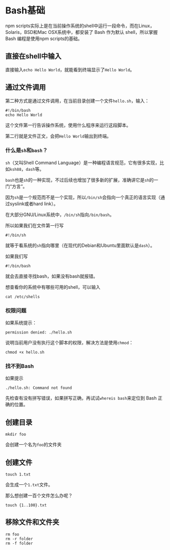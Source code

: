 # Bash基础

npm scripts实际上是在当前操作系统的shell中运行一段命令，而在Linux，Solaris，BSD和Mac OSX系统中，都安装了 Bash 作为默认 shell，所以掌握 Bash 编程是使用npm scripts的基础。

## 直接在shell中输入

直接输入`echo Hello World`，就能看到终端显示了`Hello World`。

## 通过文件调用

第二种方式是通过文件调用，在当前目录创建一个文件`hello.sh`，输入：

```
#!/bin/bash          
echo Hello World  
```

这个文件第一行告诉操作系统，使用什么程序来运行这段脚本。

第二行就是文件正文，会把`Hello World`输出到终端。

### 什么是`sh`和`bash`？

`sh`（又叫Shell Command Language）是一种编程语言规范，它有很多实现，比如`ksh88`，`dash`等。

`bash`也是`sh`的一种实现，不过后续也增加了很多新的扩展，准确讲它是`sh`的一门“方言”。

因为`sh`是一个规范而不是一个实现，所以`/bin/sh`会指向一个真正的语言实现（通过syslink或者hard link）。

在大部分GNU/Linux系统中，`/bin/sh`指向`/bin/bash`。

所以如果我们在文件第一行写

```
#!/bin/sh
```

就等于看系统的`sh`指向哪里（在现代的Debian和Ubuntu里面默认是`dash`）。

如果我们写

```
#!/bin/bash
```

就会去直接寻找bash，如果没有bash就报错。

想查看你的系统中有哪些可用的shell，可以输入

```
cat /etc/shells
```

### 权限问题

如果系统提示：

```
permission denied: ./hello.sh
```

说明当前用户没有执行这个脚本的权限，解决方法是使用`chmod`：

```
chmod +x hello.sh
```

### 找不到Bash

如果提示

```
./hello.sh: Command not found
```

先检查有没有拼写错误，如果拼写正确，再试试`whereis bash`来定位到 Bash 正确的位置。

## 创建目录

```
mkdir foo
```

会创建一个名为`foo`的文件夹

## 创建文件

```
touch 1.txt
```

会生成一个`1.txt`文件。

那么想创建一百个文件怎么办呢？

```
touch {1..100}.txt
```

## 移除文件和文件夹

```
rm foo
rm -r folder
rm -f folder
```

